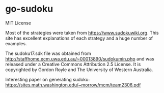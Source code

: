 # go-sudoku

MIT License

Most of the strategies were taken from https://www.sudokuwiki.org. This site has excellent explanations of each strategy and a huge number of examples.

The sudoku17.sdk file was obtained from http://staffhome.ecm.uwa.edu.au/~00013890/sudokumin.php and
was released under a Creative Commons Attribution 2.5 License. It is copyrighted by Gordon Royle and
The University of Western Australia.

Interesting paper on generating sudoku: https://sites.math.washington.edu/~morrow/mcm/team2306.pdf